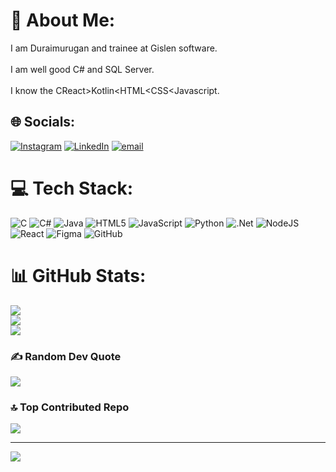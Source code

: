 # 💫 About Me:
I am Duraimurugan and trainee at Gislen software.<br><br>I am well good C# and SQL Server.<br><br>I know the C<Java>React>Kotlin<HTML<CSS<Javascript.


## 🌐 Socials:
[![Instagram](https://img.shields.io/badge/Instagram-%23E4405F.svg?logo=Instagram&logoColor=white)](https://instagram.com/duraimurugan_7) [![LinkedIn](https://img.shields.io/badge/LinkedIn-%230077B5.svg?logo=linkedin&logoColor=white)](https://linkedin.com/in/duraimurugan-g-5817952a5) [![email](https://img.shields.io/badge/Email-D14836?logo=gmail&logoColor=white)](mailto:thanioruvandurai@gmail.com) 

# 💻 Tech Stack:
![C](https://img.shields.io/badge/c-%2300599C.svg?style=for-the-badge&logo=c&logoColor=white) ![C#](https://img.shields.io/badge/c%23-%23239120.svg?style=for-the-badge&logo=csharp&logoColor=white) ![Java](https://img.shields.io/badge/java-%23ED8B00.svg?style=for-the-badge&logo=openjdk&logoColor=white) ![HTML5](https://img.shields.io/badge/html5-%23E34F26.svg?style=for-the-badge&logo=html5&logoColor=white) ![JavaScript](https://img.shields.io/badge/javascript-%23323330.svg?style=for-the-badge&logo=javascript&logoColor=%23F7DF1E) ![Python](https://img.shields.io/badge/python-3670A0?style=for-the-badge&logo=python&logoColor=ffdd54) ![.Net](https://img.shields.io/badge/.NET-5C2D91?style=for-the-badge&logo=.net&logoColor=white) ![NodeJS](https://img.shields.io/badge/node.js-6DA55F?style=for-the-badge&logo=node.js&logoColor=white) ![React](https://img.shields.io/badge/react-%2320232a.svg?style=for-the-badge&logo=react&logoColor=%2361DAFB) ![Figma](https://img.shields.io/badge/figma-%23F24E1E.svg?style=for-the-badge&logo=figma&logoColor=white) ![GitHub](https://img.shields.io/badge/github-%23121011.svg?style=for-the-badge&logo=github&logoColor=white)
# 📊 GitHub Stats:
![](https://github-readme-stats.vercel.app/api?username=durai42006&theme=dark&hide_border=false&include_all_commits=false&count_private=true)<br/>
![](https://nirzak-streak-stats.vercel.app/?user=durai42006&theme=dark&hide_border=false)<br/>
![](https://github-readme-stats.vercel.app/api/top-langs/?username=durai42006&theme=dark&hide_border=false&include_all_commits=false&count_private=true&layout=compact)

### ✍ Random Dev Quote
![](https://quotes-github-readme.vercel.app/api?type=horizontal&theme=radical)

### 🔝 Top Contributed Repo
![](https://github-contributor-stats.vercel.app/api?username=durai42006&limit=5&theme=dark&combine_all_yearly_contributions=true)

---
[![](https://visitcount.itsvg.in/api?id=durai42006&icon=6&color=1)](https://visitcount.itsvg.in)

<!-- Proudly created with GPRM ( https://gprm.itsvg.in ) -->
